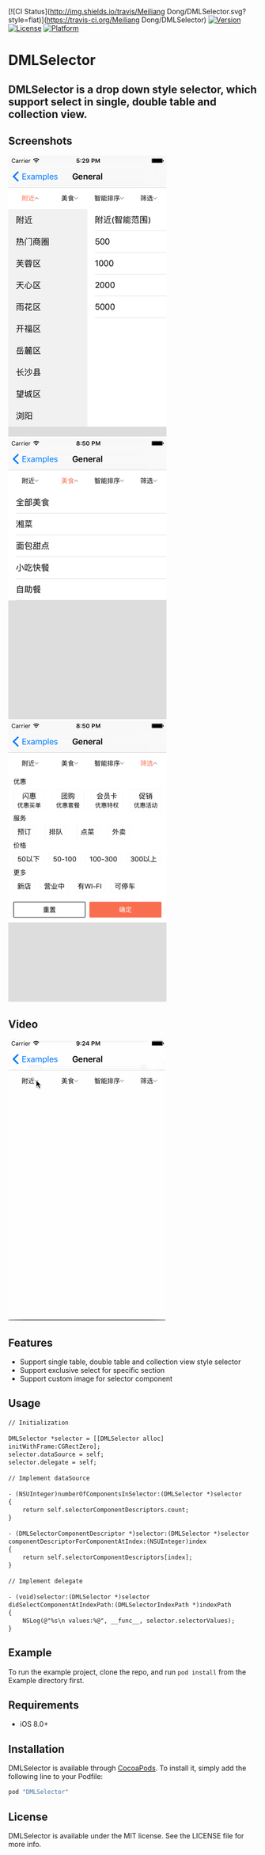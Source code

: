 
[![CI Status](http://img.shields.io/travis/Meiliang Dong/DMLSelector.svg?style=flat)](https://travis-ci.org/Meiliang Dong/DMLSelector)
[![Version](https://img.shields.io/cocoapods/v/DMLSelector.svg?style=flat)](http://cocoapods.org/pods/DMLSelector)
[![License](https://img.shields.io/cocoapods/l/DMLSelector.svg?style=flat)](http://cocoapods.org/pods/DMLSelector)
[![Platform](https://img.shields.io/cocoapods/p/DMLSelector.svg?style=flat)](http://cocoapods.org/pods/DMLSelector)

# DMLSelector

## DMLSelector is a drop down style selector, which support select in single, double table and collection view.

## Screenshots
![](./Assets/Screenshot0.png)
![](./Assets/Screenshot1.png)
![](./Assets/Screenshot2.png)

## Video
![](./Assets/video.gif)

## Features

* Support single table, double table and collection view style selector
* Support exclusive select for specific section
* Support custom image for selector component

## Usage

```
// Initialization

DMLSelector *selector = [[DMLSelector alloc] initWithFrame:CGRectZero];
selector.dataSource = self;
selector.delegate = self;

// Implement dataSource

- (NSUInteger)numberOfComponentsInSelector:(DMLSelector *)selector
{
    return self.selectorComponentDescriptors.count;
}

- (DMLSelectorComponentDescriptor *)selector:(DMLSelector *)selector componentDescriptorForComponentAtIndex:(NSUInteger)index
{
    return self.selectorComponentDescriptors[index];
}

// Implement delegate 

- (void)selector:(DMLSelector *)selector didSelectComponentAtIndexPath:(DMLSelectorIndexPath *)indexPath
{
    NSLog(@"%s\n values:%@", __func__, selector.selectorValues);
}

```

## Example

To run the example project, clone the repo, and run `pod install` from the Example directory first.

## Requirements

* iOS 8.0+

## Installation

DMLSelector is available through [CocoaPods](http://cocoapods.org). To install
it, simply add the following line to your Podfile:

```ruby
pod "DMLSelector"
```

## License

DMLSelector is available under the MIT license. See the LICENSE file for more info.
